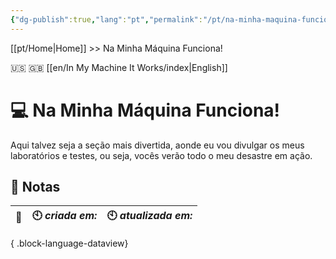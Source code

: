```yaml
---
{"dg-publish":true,"lang":"pt","permalink":"/pt/na-minha-maquina-funciona/index/","dgPassFrontmatter":true}
---
```


[[pt/Home\|Home]] >> Na Minha Máquina Funciona!

🇺🇸 🇬🇧 [[en/In My Machine It Works/index\|English]]
# 💻 Na Minha Máquina Funciona!

Aqui talvez seja a seção mais divertida, aonde eu vou divulgar os meus laboratórios e testes, ou seja, vocês verão todo o meu desastre em ação.

## 📒 Notas

| 🔗 | 🕙 *criada em:* | 🕙 *atualizada em:* |
| -- | --------------- | ------------------- |

{ .block-language-dataview}